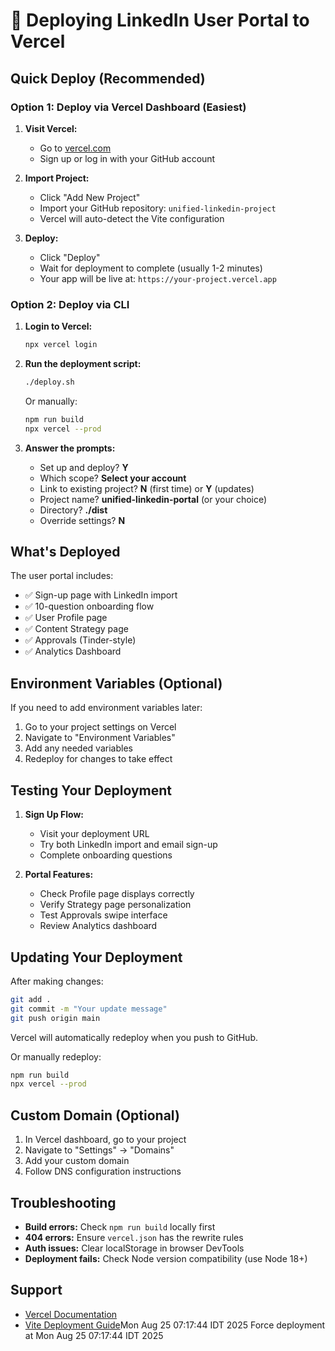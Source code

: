 # 🚀 Deploying LinkedIn User Portal to Vercel

## Quick Deploy (Recommended)

### Option 1: Deploy via Vercel Dashboard (Easiest)

1. **Visit Vercel:**
   - Go to [vercel.com](https://vercel.com)
   - Sign up or log in with your GitHub account

2. **Import Project:**
   - Click "Add New Project"
   - Import your GitHub repository: `unified-linkedin-project`
   - Vercel will auto-detect the Vite configuration

3. **Deploy:**
   - Click "Deploy"
   - Wait for deployment to complete (usually 1-2 minutes)
   - Your app will be live at: `https://your-project.vercel.app`

### Option 2: Deploy via CLI

1. **Login to Vercel:**
   ```bash
   npx vercel login
   ```

2. **Run the deployment script:**
   ```bash
   ./deploy.sh
   ```

   Or manually:
   ```bash
   npm run build
   npx vercel --prod
   ```

3. **Answer the prompts:**
   - Set up and deploy? **Y**
   - Which scope? **Select your account**
   - Link to existing project? **N** (first time) or **Y** (updates)
   - Project name? **unified-linkedin-portal** (or your choice)
   - Directory? **./dist**
   - Override settings? **N**

## What's Deployed

The user portal includes:
- ✅ Sign-up page with LinkedIn import
- ✅ 10-question onboarding flow
- ✅ User Profile page
- ✅ Content Strategy page
- ✅ Approvals (Tinder-style)
- ✅ Analytics Dashboard

## Environment Variables (Optional)

If you need to add environment variables later:

1. Go to your project settings on Vercel
2. Navigate to "Environment Variables"
3. Add any needed variables
4. Redeploy for changes to take effect

## Testing Your Deployment

1. **Sign Up Flow:**
   - Visit your deployment URL
   - Try both LinkedIn import and email sign-up
   - Complete onboarding questions

2. **Portal Features:**
   - Check Profile page displays correctly
   - Verify Strategy page personalization
   - Test Approvals swipe interface
   - Review Analytics dashboard

## Updating Your Deployment

After making changes:

```bash
git add .
git commit -m "Your update message"
git push origin main
```

Vercel will automatically redeploy when you push to GitHub.

Or manually redeploy:
```bash
npm run build
npx vercel --prod
```

## Custom Domain (Optional)

1. In Vercel dashboard, go to your project
2. Navigate to "Settings" → "Domains"
3. Add your custom domain
4. Follow DNS configuration instructions

## Troubleshooting

- **Build errors:** Check `npm run build` locally first
- **404 errors:** Ensure `vercel.json` has the rewrite rules
- **Auth issues:** Clear localStorage in browser DevTools
- **Deployment fails:** Check Node version compatibility (use Node 18+)

## Support

- [Vercel Documentation](https://vercel.com/docs)
- [Vite Deployment Guide](https://vitejs.dev/guide/static-deploy.html#vercel)Mon Aug 25 07:17:44 IDT 2025
Force deployment at Mon Aug 25 07:17:44 IDT 2025
